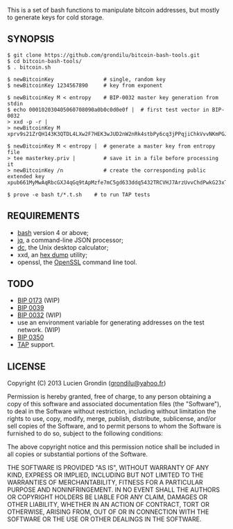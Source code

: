 This is a set of bash functions to manipulate bitcoin addresses, but mostly to generate keys for cold storage.

## SYNOPSIS

    $ git clone https://github.com/grondilu/bitcoin-bash-tools.git
    $ cd bitcoin-bash-tools/
    $ . bitcoin.sh

    $ newBitcoinKey                # single, random key
    $ newBitcoinKey 1234567890     # key from exponent

    $ newBitcoinKey M < entropy    # BIP-0032 master key generation from stdin
    $ echo 000102030405060708090a0b0c0d0e0f |  # first test vector in BIP-0032
    > xxd -p -r |
    > newBitcoinKey M  
    xprv9s21ZrQH143K3QTDL4LXw2F7HEK3wJUD2nW2nRk4stbPy6cq3jPPqjiChkVvvNKmPGJxWUtg6LnF5kejMRNNU3TGtRBeJgk33yuGBxrMPHi
    
    $ newBitcoinKey M < entropy |  # generate a master key from entropy file
    > tee masterkey.priv |         # save it in a file before processing it
    > newBitcoinKey /n             # create the corresponding public extended key
    xpub661MyMwAqRbcGXJ4qGq9tApMzfe7mC5gd633ddq5432TRCVHJ7ArzUvvChdPwkG23xTGkThjp5bngR6xNyURabCbRikmhvyMwvA3Kk6PdXS

    $ prove -e bash t/*.t.sh    # to run TAP tests

## REQUIREMENTS

- [bash](https://www.gnu.org/software/bash/) version 4 or above;
- [jq](https://stedolan.github.io/jq/), a command-line JSON processor;
- [dc](https://en.wikipedia.org/wiki/Dc_\(computer_program\)), the Unix desktop calculator;
- xxd, an [hex dump](https://en.wikipedia.org/wiki/Hex_dump) utility;
- openssl, the [OpenSSL](https://en.wikipedia.org/wiki/OpenSSL) command line tool.

## TODO

- [BIP 0173](https://github.com/bitcoin/bips/blob/master/bip-0173.mediawiki) (WIP)
- [BIP 0039](https://en.bitcoin.it/wiki/BIP_0039)
- [BIP 0032](https://en.bitcoin.it/wiki/BIP_0032) (WIP)
- use an environment variable for generating addresses on the test network. (WIP)
- [BIP 0350](https://github.com/bitcoin/bips/blob/master/bip-0350.mediawiki)
- [TAP](http://testanything.org/testing-with-tap/) support.

## LICENSE

Copyright (C) 2013 Lucien Grondin (grondilu@yahoo.fr)

Permission is hereby granted, free of charge, to any person obtaining a copy of this software and associated documentation files (the "Software"), to deal in the Software without restriction, including without limitation the rights to use, copy, modify, merge, publish, distribute, sublicense, and/or sell copies of the Software, and to permit persons to whom the Software is furnished to do so, subject to the following conditions:

The above copyright notice and this permission notice shall be included in all copies or substantial portions of the Software.

THE SOFTWARE IS PROVIDED "AS IS", WITHOUT WARRANTY OF ANY KIND, EXPRESS OR IMPLIED, INCLUDING BUT NOT LIMITED TO THE WARRANTIES OF MERCHANTABILITY, FITNESS FOR A PARTICULAR PURPOSE AND NONINFRINGEMENT. IN NO EVENT SHALL THE AUTHORS OR COPYRIGHT HOLDERS BE LIABLE FOR ANY CLAIM, DAMAGES OR OTHER LIABILITY, WHETHER IN AN ACTION OF CONTRACT, TORT OR OTHERWISE, ARISING FROM, OUT OF OR IN CONNECTION WITH THE SOFTWARE OR THE USE OR OTHER DEALINGS IN THE SOFTWARE.


